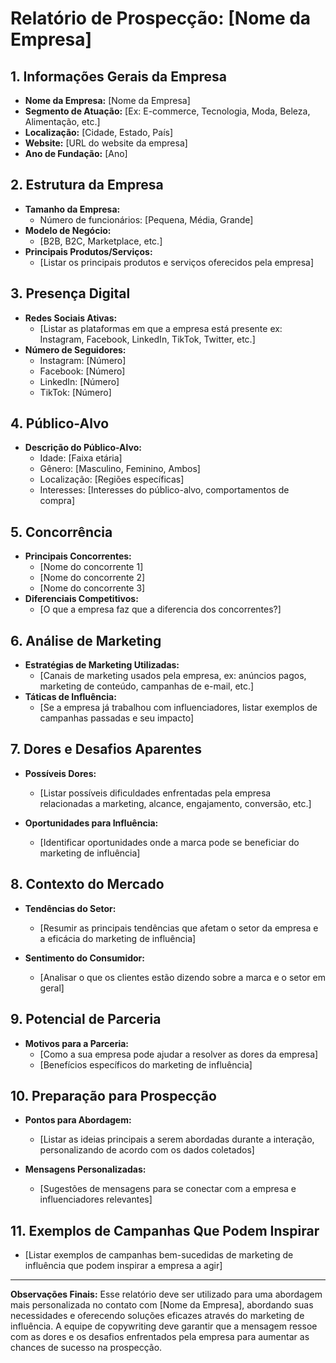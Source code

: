 # Relatório de Prospecção: [Nome da Empresa]

## 1. Informações Gerais da Empresa

- **Nome da Empresa:** [Nome da Empresa]
- **Segmento de Atuação:** [Ex: E-commerce, Tecnologia, Moda, Beleza, Alimentação, etc.]
- **Localização:** [Cidade, Estado, País]
- **Website:** [URL do website da empresa]
- **Ano de Fundação:** [Ano]

## 2. Estrutura da Empresa

- **Tamanho da Empresa:**
  - Número de funcionários: [Pequena, Média, Grande]
- **Modelo de Negócio:**
  - [B2B, B2C, Marketplace, etc.]
- **Principais Produtos/Serviços:**
  - [Listar os principais produtos e serviços oferecidos pela empresa]

## 3. Presença Digital

- **Redes Sociais Ativas:** 
  - [Listar as plataformas em que a empresa está presente ex: Instagram, Facebook, LinkedIn, TikTok, Twitter, etc.]
- **Número de Seguidores:**
  - Instagram: [Número]
  - Facebook: [Número]
  - LinkedIn: [Número]
  - TikTok: [Número]
  
## 4. Público-Alvo

- **Descrição do Público-Alvo:**
  - Idade: [Faixa etária]
  - Gênero: [Masculino, Feminino, Ambos]
  - Localização: [Regiões específicas]
  - Interesses: [Interesses do público-alvo, comportamentos de compra]
  
## 5. Concorrência

- **Principais Concorrentes:**
  - [Nome do concorrente 1]
  - [Nome do concorrente 2]
  - [Nome do concorrente 3]
- **Diferenciais Competitivos:**
  - [O que a empresa faz que a diferencia dos concorrentes?]

## 6. Análise de Marketing

- **Estratégias de Marketing Utilizadas:**
  - [Canais de marketing usados pela empresa, ex: anúncios pagos, marketing de conteúdo, campanhas de e-mail, etc.]
- **Táticas de Influência:**
  - [Se a empresa já trabalhou com influenciadores, listar exemplos de campanhas passadas e seu impacto]
  
## 7. Dores e Desafios Aparentes

- **Possíveis Dores:**
  - [Listar possíveis dificuldades enfrentadas pela empresa relacionadas a marketing, alcance, engajamento, conversão, etc.]
  
- **Oportunidades para Influência:**
  - [Identificar oportunidades onde a marca pode se beneficiar do marketing de influência]

## 8. Contexto do Mercado

- **Tendências do Setor:**
  - [Resumir as principais tendências que afetam o setor da empresa e a eficácia do marketing de influência]
  
- **Sentimento do Consumidor:**
  - [Analisar o que os clientes estão dizendo sobre a marca e o setor em geral]
  
## 9. Potencial de Parceria

- **Motivos para a Parceria:**
  - [Como a sua empresa pode ajudar a resolver as dores da empresa]
  - [Benefícios específicos do marketing de influência]

## 10. Preparação para Prospecção

- **Pontos para Abordagem:**
  - [Listar as ideias principais a serem abordadas durante a interação, personalizando de acordo com os dados coletados]
  
- **Mensagens Personalizadas:**
  - [Sugestões de mensagens para se conectar com a empresa e influenciadores relevantes]

## 11. Exemplos de Campanhas Que Podem Inspirar

- [Listar exemplos de campanhas bem-sucedidas de marketing de influência que podem inspirar a empresa a agir]

---

**Observações Finais:**
Esse relatório deve ser utilizado para uma abordagem mais personalizada no contato com [Nome da Empresa], abordando suas necessidades e oferecendo soluções eficazes através do marketing de influência. A equipe de copywriting deve garantir que a mensagem ressoe com as dores e os desafios enfrentados pela empresa para aumentar as chances de sucesso na prospecção.